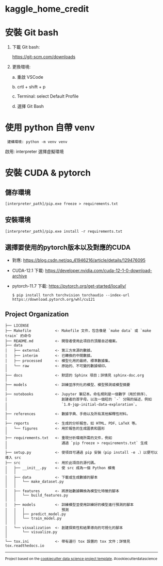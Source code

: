 kaggle_home_credit
==============================

# 安裝 Git bash

1. 下載 Git bash:

    https://git-scm.com/downloads

2. 更換環境: 
    
    a. 重啟 VSCode
    
    b. crtl + shift + p
    
    c. Terminal: select Default Profile

    d. 選擇 Git Bash

# 使用 python 自帶 venv

``` 建構環境: python -m venv venv```

啟用: interpreter 選擇虛擬環境

# 安裝 CUDA & pytorch

## 儲存環境

``` [interpreter_path]/pip.exe freeze > requirements.txt ```

## 安裝環境

``` [interpreter_path]/pip.exe install -r requirements.txt ```

## 選擇要使用的pytorch版本以及對應的CUDA

- 對應: https://blog.csdn.net/qq_41946216/article/details/129476095

- CUDA-12.1 下載: https://developer.nvidia.com/cuda-12-1-0-download-archive

- pytorch-11.7 下載: https://pytorch.org/get-started/locally/

    ```$ pip install torch torchvision torchaudio --index-url https://download.pytorch.org/whl/cu121```


Project Organization
------------

    ├── LICENSE
    ├── Makefile           <- Makefile 文件，包含像是 `make data` 或 `make train` 的命令
    ├── README.md          <- 開發者使用此項目的頂層自述檔案。
    ├── data
    │   ├── external       <- 第三方來源的數據。
    │   ├── interim        <- 已轉換的中間數據。
    │   ├── processed      <- 模型化用的最終、標準數據集。
    │   └── raw            <- 原始的、不可變的數據傾印。
    │
    ├── docs               <- 默認的 Sphinx 項目；詳情見 sphinx-doc.org
    │
    ├── models             <- 訓練並序列化的模型、模型預測或模型摘要
    │
    ├── notebooks          <- Jupyter 筆記本。命名規則是一個數字（用於排序）、
    │                         創建者的首字母，以及一個短的 `-` 分隔的描述，例如
    │                         `1.0-jqp-initial-data-exploration`。
    │
    ├── references         <- 數據字典、手冊以及所有其他解釋性材料。
    │
    ├── reports            <- 生成的分析報告，如 HTML、PDF、LaTeX 等。
    │   └── figures        <- 用於報告的生成圖表和圖形
    │
    ├── requirements.txt   <- 重現分析環境所需的文件，例如
    │                         通過 `pip freeze > requirements.txt` 生成
    │
    ├── setup.py           <- 使項目可通過 pip 安裝（pip install -e .）以便可以導入 src
    ├── src                <- 用於此項目的源代碼。
    │   ├── __init__.py    <- 使 src 成為一個 Python 模塊
    │   │
    │   ├── data           <- 下載或生成數據的腳本
    │   │   └── make_dataset.py
    │   │
    │   ├── features       <- 將原始數據轉換為模型化特徵的腳本
    │   │   └── build_features.py
    │   │
    │   ├── models         <- 訓練模型並使用訓練好的模型進行預測的腳本
    │   │   │                 預測
    │   │   ├── predict_model.py
    │   │   └── train_model.py
    │   │
    │   └── visualization  <- 創建探索性和結果導向的可視化的腳本
    │       └── visualize.py
    │
    └── tox.ini            <- 帶有運行 tox 設置的 tox 文件；詳情見 tox.readthedocs.io

--------

<p><small>Project based on the <a target="_blank" href="https://drivendata.github.io/cookiecutter-data-science/">cookiecutter data science project template</a>. #cookiecutterdatascience</small></p>
